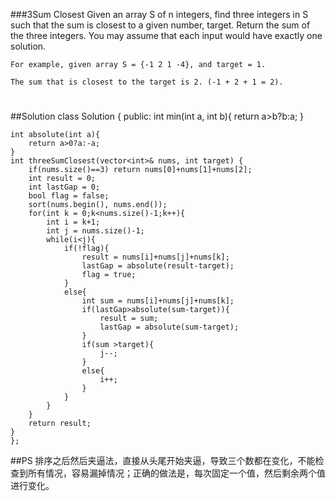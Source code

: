 ###3Sum Closest
Given an array S of n integers, find three integers in S such that the sum is closest to a given number, target. Return the sum of the three integers. You may assume that each input would have exactly one solution.

    For example, given array S = {-1 2 1 -4}, and target = 1.

    The sum that is closest to the target is 2. (-1 + 2 + 1 = 2).
#
##Solution
    class Solution {
    public:
    int min(int a, int b){
        return a>b?b:a;
    }
    
    int absolute(int a){
        return a>0?a:-a;
    }
    int threeSumClosest(vector<int>& nums, int target) {
        if(nums.size()==3) return nums[0]+nums[1]+nums[2];
        int result = 0;
        int lastGap = 0;
        bool flag = false;
        sort(nums.begin(), nums.end());
        for(int k = 0;k<nums.size()-1;k++){
            int i = k+1;
            int j = nums.size()-1;
            while(i<j){
                if(!flag){
                    result = nums[i]+nums[j]+nums[k];
                    lastGap = absolute(result-target);
                    flag = true;
                }
                else{
                    int sum = nums[i]+nums[j]+nums[k];
                    if(lastGap>absolute(sum-target)){
                        result = sum;
                        lastGap = absolute(sum-target);
                    }
                    if(sum >target){
                        j--;
                    }
                    else{
                        i++;
                    }
                }
            }
        }
        return result;
    }
    };

##PS
排序之后然后夹逼法，直接从头尾开始夹逼，导致三个数都在变化，不能检查到所有情况，容易漏掉情况；正确的做法是，每次固定一个值，然后剩余两个值进行变化。
